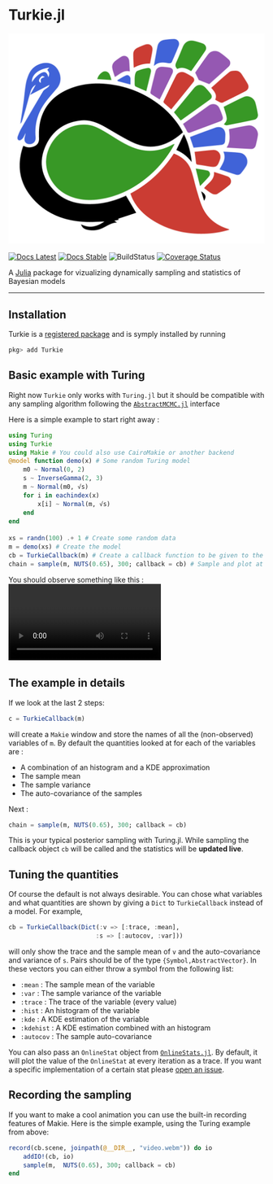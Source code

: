 # Turkie.jl
[![Turkie.jl](assets/Turkie-logo.png)](https://github.com/theogf/Turkie.jl)

[![Docs Latest](https://img.shields.io/badge/docs-dev-blue.svg)](https://theogf.github.io/Turkie.jl/dev)
[![Docs Stable](https://img.shields.io/badge/docs-stable-blue.svg)](https://theogf.github.io/Turkie.jl/stable)
![BuildStatus](https://github.com/theogf/Turkie.jl/workflows/CI/badge.svg)
[![Coverage Status](https://coveralls.io/repos/github/theogf/Turkie.jl/badge.svg?branch=master)](https://coveralls.io/github/theogf/Turkie.jl?branch=master)


A [Julia](http://julialang.org) package for vizualizing dynamically sampling and statistics of Bayesian models
***

## Installation

Turkie is a [registered package](http://pkg.julialang.org) and is symply installed by running
```julia
pkg> add Turkie
```

## Basic example with Turing

Right now `Turkie` only works with `Turing.jl` but it should be compatible with any sampling algorithm following the [`AbstractMCMC.jl`](https://github.com/TuringLang/AbstractMCMC.jl) interface

Here is a simple example to start right away :
```julia
using Turing
using Turkie
using Makie # You could also use CairoMakie or another backend
@model function demo(x) # Some random Turing model
    m0 ~ Normal(0, 2)
    s ~ InverseGamma(2, 3)
    m ~ Normal(m0, √s)
    for i in eachindex(x)
        x[i] ~ Normal(m, √s)
    end
end

xs = randn(100) .+ 1 # Create some random data
m = demo(xs) # Create the model
cb = TurkieCallback(m) # Create a callback function to be given to the sample
chain = sample(m, NUTS(0.65), 300; callback = cb) # Sample and plot at the same time
```

You should observe something like this :
![Turkie Video](assets/Turkie-demo.webm)

## The example in details


If we look at the last 2 steps:
```julia
c = TurkieCallback(m)
```
will create a `Makie` window and store the names of all the (non-observed) variables of `m`.
By default the quantities looked at for each of the variables are :
 - A combination of an histogram and a KDE approximation
 - The sample mean
 - The sample variance
 - The auto-covariance of the samples

Next :
```julia
chain = sample(m, NUTS(0.65), 300; callback = cb) 
```
This is your typical posterior sampling with Turing.jl.
While sampling the callback object `cb` will be called and the statistics will be **updated live**.

## Tuning the quantities

Of course the default is not always desirable.
You can chose what variables and what quantities are shown by giving a `Dict` to `TurkieCallback` instead of a model.
For example,
```julia
cb = TurkieCallback(Dict(:v => [:trace, :mean],
                        :s => [:autocov, :var]))
```
will only show the trace and the sample mean of `v` and the auto-covariance and variance of `s`.
Pairs should be of the type `{Symbol,AbstractVector}`.
In these vectors you can either throw a symbol from the following list:
- `:mean` : The sample mean of the variable
- `:var` : The sample variance of the variable
- `:trace` : The trace of the variable (every value)
- `:hist` : An histogram of the variable
- `:kde` : A KDE estimation of the variable
- `:kdehist` : A KDE estimation combined with an histogram
- `:autocov` : The sample auto-covariance

You can also pass an `OnlineStat` object from [`OnlineStats.jl`](https://github.com/joshday/OnlineStats.jl).
By default, it will plot the value of the `OnlineStat` at every iteration as a trace.
If you want a specific implementation of a certain stat please [open an issue](https://github.com/theogf/Turkie.jl/issues/new).

## Recording the sampling

If you want to make a cool animation you can use the built-in recording features of Makie.
Here is the simple example, using the Turing example from above:
```julia
record(cb.scene, joinpath(@__DIR__, "video.webm")) do io
    addIO!(cb, io)
    sample(m,  NUTS(0.65), 300; callback = cb)
end
```